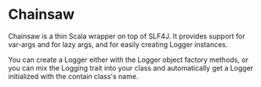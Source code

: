 # Chainsaw

Chainsaw is a thin Scala wrapper on top of SLF4J.  It provides support for var-args and for 
lazy args, and for easily creating Logger instances.  

You can create a Logger either with the Logger object factory methods, or you can mix the
Logging trait into your class and automatically get a Logger initialized with the contain 
class's name.
